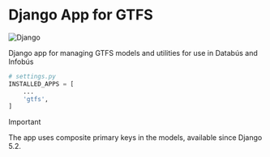 # Django App for GTFS

![Django](https://img.shields.io/badge/Django-5.2-blue)

Django app for managing GTFS models and utilities for use in Databús and Infobús

```python
# settings.py
INSTALLED_APPS = [
    ...
    'gtfs',
]
```

> [!IMPORTANT]
> The app uses composite primary keys in the models, available since Django 5.2.
